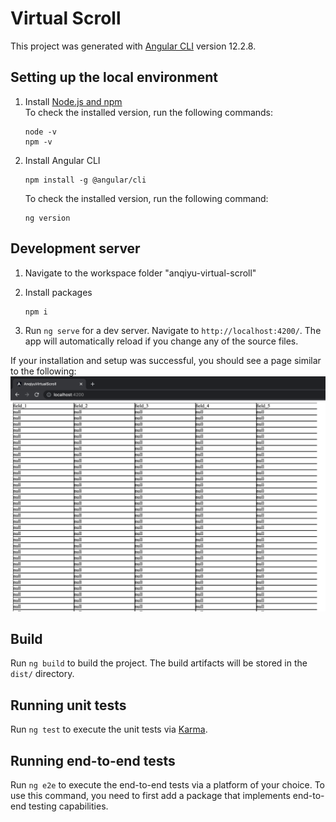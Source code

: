 # Virtual Scroll

This project was generated with [Angular CLI](https://github.com/angular/angular-cli) version 12.2.8.

## Setting up the local environment

1. Install [Node.js and npm](https://nodejs.org/en/download/)\
   To check the installed version, run the following commands:
   ```
   node -v
   npm -v
   ```
2. Install Angular CLI

   ```
   npm install -g @angular/cli
   ```

   To check the installed version, run the following command:

   ```
   ng version
   ```

## Development server

1. Navigate to the workspace folder "anqiyu-virtual-scroll"
2. Install packages

   ```
   npm i
   ```

3. Run `ng serve` for a dev server. Navigate to `http://localhost:4200/`. The app will automatically reload if you change any of the source files.

If your installation and setup was successful, you should see a page similar to the following:
<img src="demo.png" alt="demo" />

## Build

Run `ng build` to build the project. The build artifacts will be stored in the `dist/` directory.

## Running unit tests

Run `ng test` to execute the unit tests via [Karma](https://karma-runner.github.io).

## Running end-to-end tests

Run `ng e2e` to execute the end-to-end tests via a platform of your choice. To use this command, you need to first add a package that implements end-to-end testing capabilities.
